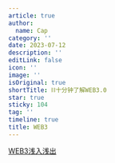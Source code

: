 ```yaml
---
article: true
author:
  name: Cap
category: ''
date: 2023-07-12
description: ''
editLink: false
icon: ''
image: ''
isOriginal: true
shortTitle: ⛓️十分钟了解WEB3.0
star: true
sticky: 104
tag: ''
timeline: true
title: WEB3
---
```





[WEB3浅入浅出](./WEB3.0.pdf)
